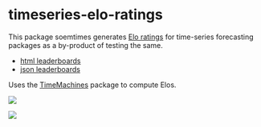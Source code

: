 # timeseries-elo-ratings

This package soemtimes generates [Elo ratings](https://microprediction.github.io/timeseries-elo-ratings/html_leaderboards/univariate-k_003.html) for time-series forecasting packages as a by-product of testing the same.

* [html leaderboards](https://microprediction.github.io/timeseries-elo-ratings/html_leaderboards/univariate-k_003.html)
* [json leaderboards](https://github.com/microprediction/timeseries-elo-ratings/tree/main/leaderboards_json)

Uses the [TimeMachines](https://github.com/microprediction/timemachines) package to compute Elos.

![](https://i.imgur.com/PB1c2w6.png)




![](https://i.imgur.com/G9NQWJj.gifv)

